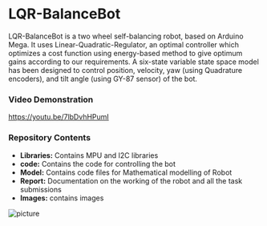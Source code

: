 # LQR-BalanceBot
LQR-BalanceBot is a two wheel self-balancing robot, based on Arduino Mega. It uses Linear-Quadratic-Regulator, an optimal controller which optimizes a cost function using energy-based method to give optimum gains according to our requirements. A six-state variable state space model has been designed to control position, velocity, yaw (using Quadrature encoders), and tilt angle (using GY-87 sensor) of the bot.

### Video Demonstration ###
https://youtu.be/7lbDvhHPumI

### Repository Contents ###
- **Libraries:** Contains MPU and I2C libraries
- **code:** Contains the code for controlling the bot
- **Model:** Contains code files for Mathematical modelling of Robot 
- **Report:** Documentation on the working of the robot and all the task submissions
- **Images:** contains images

![picture](https://github.com/iamAkshayrao/LQR-BalanceBot/blob/master/Images/BalanceBot.jpg)


